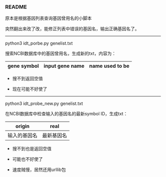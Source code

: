 ### README

原本是根据基因列表查询基因曾用名的小脚本

突然翻出来改了改，能修正列表中错误的基因名，输出正确基因名了。

---
python3 idt_porbe.py genelist.txt

搜索NCBI数据库中的基因曾用名，生成新的txt，内容为：

| gene symbol | input gene name | name used to be |
| ----------- | --------------- | --------------- |

* 搜不到返回空值

* 现在可能不好使了

---

python3 idt_probe_new.py genelist.txt

在NCBI数据库中检查输入的基因名的最新symbol ID，生成txt：

| origin | real|
| ------ | --- |
| 输入的基因名 | 最新基因名|

* 搜不到也是返回空值

* 可能也不好使了

* 速度贼慢，居然还用urllib包

